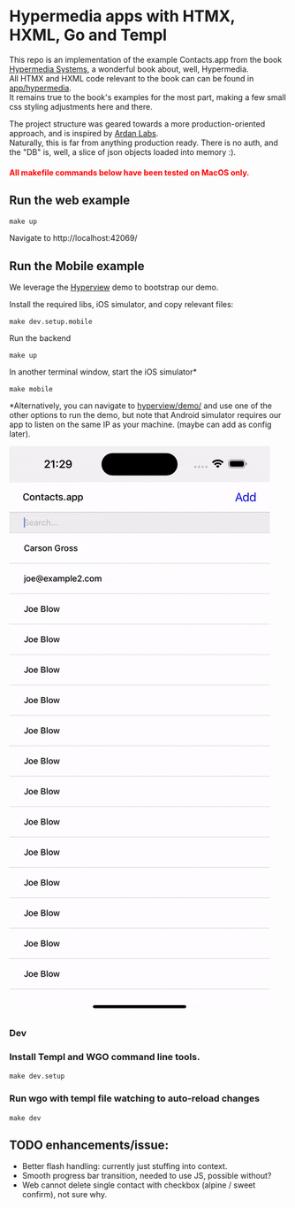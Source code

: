 # Hypermedia apps with HTMX, HXML, Go and Templ

This repo is an implementation of the example Contacts.app from the book [Hypermedia Systems](https://hypermedia.systems/),
a wonderful book about, well, Hypermedia.  
All HTMX and HXML code relevant to the book can can be found in [app/hypermedia](app/hypermedia).  
It remains true to the book's examples for the most part, making a few small css styling adjustments here and there.

The project structure was geared towards a more production-oriented approach, and is inspired by [Ardan Labs](https://github.com/ardanlabs).  
Naturally, this is far from anything production ready. There is no auth, and the "DB" is, well, a slice of json objects loaded into memory :).

#### <span style="color:red">All makefile commands below have been tested on MacOS only.</span>

## Run the web example
```shell
make up
```
Navigate to http://localhost:42069/

## Run the Mobile example
We leverage the [Hyperview](https://github.com/Instawork/hyperview.git) demo to bootstrap our demo. 

Install the required libs, iOS simulator, and copy relevant files:
```shell
make dev.setup.mobile
```
Run the backend
```shell
make up
```
In another terminal window, start the iOS simulator*
```shell
make mobile
```
*Alternatively, you can navigate to [hyperview/demo/](hyperview/demo/) and use one of the other options to run the demo,
but note that Android simulator requires our app to listen on the same IP as your machine. (maybe can add as config later).

![Alt Text](mobile.gif)


### Dev
### Install Templ and WGO command line tools.
```shell
make dev.setup
```
### Run wgo with templ file watching to auto-reload changes
```shell
make dev
```

## TODO enhancements/issue:
- Better flash handling: currently just stuffing into context.
- Smooth progress bar transition, needed to use JS, possible without?
- Web cannot delete single contact with checkbox (alpine / sweet confirm), not sure why.